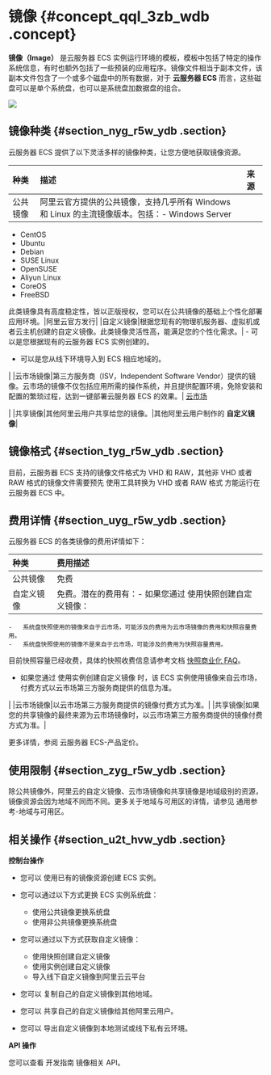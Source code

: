 # 镜像 {#concept_qql_3zb_wdb .concept}

**镜像（Image）** 是云服务器 ECS 实例运行环境的模板，模板中包括了特定的操作系统信息，有时也额外包括了一些预装的应用程序。镜像文件相当于副本文件，该副本文件包含了一个或多个磁盘中的所有数据，对于 **云服务器 ECS** 而言，这些磁盘可以是单个系统盘，也可以是系统盘加数据盘的组合。

![](http://static-aliyun-doc.oss-cn-hangzhou.aliyuncs.com/assets/img/9572/5238_zh-CN.png)

## 镜像种类 {#section_nyg_r5w_ydb .section}

云服务器 ECS 提供了以下灵活多样的镜像种类，让您方便地获取镜像资源。

|种类|描述|来源|
|:-|:-|:-|
|公共镜像|阿里云官方提供的公共镜像，支持几乎所有 Windows 和 Linux 的主流镜像版本。包括：-   Windows Server
-   CentOS
-   Ubuntu
-   Debian
-   SUSE Linux
-   OpenSUSE
-   Aliyun Linux
-   CoreOS
-   FreeBSD

此类镜像具有高度稳定性，皆以正版授权，您可以在公共镜像的基础上个性化部署应用环境。|阿里云官方发行|
|自定义镜像|根据您现有的物理机服务器、虚拟机或者云主机创建的自定义镜像。此类镜像灵活性高，能满足您的个性化需求。| -   可以是您根据现有的云服务器 ECS 实例创建的。
-   可以是您从线下环境导入到 ECS 相应地域的。

 |
|云市场镜像|第三方服务商（ISV，Independent Software Vendor）提供的镜像。云市场的镜像不仅包括应用所需的操作系统，并且提供配置环境，免除安装和配置的繁琐过程，达到一键部署云服务器 ECS 的效果。| [云市场](https://market.aliyun.com/)

 |
|共享镜像|其他阿里云用户共享给您的镜像。|其他阿里云用户制作的 **自定义镜像**|

## 镜像格式 {#section_tyg_r5w_ydb .section}

目前，云服务器 ECS 支持的镜像文件格式为 VHD 和 RAW，其他非 VHD 或者 RAW 格式的镜像文件需要预先 使用工具转换为 VHD 或者 RAW 格式 方能运行在云服务器 ECS 中。

## 费用详情 {#section_uyg_r5w_ydb .section}

云服务器 ECS 的各类镜像的费用详情如下：

|种类|费用描述|
|:-|:---|
|公共镜像|免费|
|自定义镜像|免费。潜在的费用有：-   如果您通过 使用快照创建自定义镜像：

    -   系统盘快照使用的镜像来自于云市场，可能涉及的费用为云市场镜像的费用和快照容量费用。
    -   系统盘快照使用的镜像不是来自于云市场，可能涉及的费用为快照容量费用。
目前快照容量已经收费，具体的快照收费信息请参考文档 [快照商业化 FAQ](https://help.aliyun.com/document_detail/52045.html)。

-   如果您通过 使用实例创建自定义镜像 时，该 ECS 实例使用镜像来自云市场，付费方式以云市场第三方服务商提供的信息为准。

|
|云市场镜像|以云市场第三方服务商提供的镜像付费方式为准。|
|共享镜像|如果您的共享镜像的最终来源为云市场镜像时，以云市场第三方服务商提供的镜像付费方式为准。|

更多详情，参阅 云服务器 ECS-产品定价。

## 使用限制 {#section_zyg_r5w_ydb .section}

除公共镜像外，阿里云的自定义镜像、云市场镜像和共享镜像是地域级别的资源，镜像资源会因为地域不同而不同。更多关于地域与可用区的详情，请参见 通用参考-地域与可用区。

## 相关操作 {#section_u2t_hvw_ydb .section}

**控制台操作**

-   您可以 使用已有的镜像资源创建 ECS 实例。

-   您可以通过以下方式更换 ECS 实例系统盘：

    -   使用公共镜像更换系统盘
    -   使用非公共镜像更换系统盘
-   您可以通过以下方式获取自定义镜像：

    -   使用快照创建自定义镜像
    -   使用实例创建自定义镜像
    -   导入线下自定义镜像到阿里云云平台
-   您可以 复制自己的自定义镜像到其他地域。

-   您可以 共享自己的自定义镜像给其他阿里云用户。

-   您可以 导出自定义镜像到本地测试或线下私有云环境。


**API 操作**

您可以查看 开发指南 镜像相关 API。

